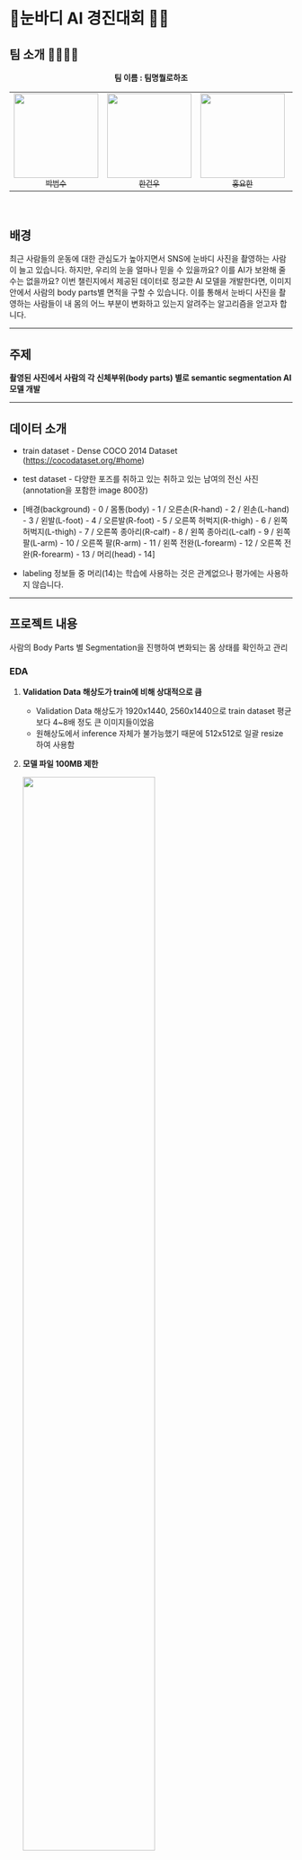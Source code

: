 # 🤸‍눈바디 AI 경진대회 🤸‍♂️

## 팀 소개 🙋‍♀️🙋‍♂️

**<center>팀 이름 : 팀명뭘로하조</center>**

<table>
  <tr>
    <td align="center">
      <a href="https://github.com/hanlyang0522">
        <img src="https://avatars.githubusercontent.com/u/67934041?v=4" width="150px;" alt=""/>
        <br />
        <sub>박범수</sub>
    <td align="center">
      <a href="https://github.com/GunwooHan">
        <img src="https://avatars.githubusercontent.com/u/76226252?v=4" width="150px;" alt=""/>
        <br />
        <sub>한건우</sub>
      </a>
      </a>
    </td>
    <td align="center">
      <a href="https://github.com/hongsusoo">
        <img src="https://avatars.githubusercontent.com/u/77658029?v=4" width="150px;" alt=""/>
        <br />
        <sub>홍요한</sub>
      </a>
    </td>
    <td align="center">
      <a href="https://github.com/Junhyuk93">
        <img src="https://avatars.githubusercontent.com/u/61610411?v=4" width="150px;" alt=""/>
        <br />
        <sub>박준혁</sub>
      </a>
    </td>
         <td align="center">
      <a href="https://github.com/sala0320">
        <img src="https://avatars.githubusercontent.com/u/49435163?v=4" width="150px;" alt=""/>
        <br />
        <sub>조혜원</sub>
      </a>
    </td>
  </tr>
  <tr>
    </td>
  </tr>
</table>
<br>

## 배경

최근 사람들의 운동에 대한 관심도가 높아지면서 SNS에 눈바디 사진을 촬영하는 사람이 늘고 있습니다. 
하지만, 우리의 눈을 얼마나 믿을 수 있을까요? 이를 AI가 보완해 줄 수는 없을까요?
이번 챌린지에서 제공된 데이터로 정교한 AI 모델을 개발한다면, 이미지 안에서 사람의 body parts별 면적을 구할 수 있습니다.
이를 통해서 눈바디 사진을 촬영하는 사람들이 내 몸의 어느 부분이 변화하고 있는지 알려주는 알고리즘을 얻고자 합니다.

---

## 주제

**촬영된 사진에서 사람의 각 신체부위(body parts) 별로 semantic segmentation AI 모델 개발**

---
## 데이터 소개

* train dataset - Dense COCO 2014 Dataset (https://cocodataset.org/#home)

* test dataset -  다양한 포즈를 취하고 있는 취하고 있는 남여의 전신 사진 (annotation을 포함한 image 800장)

* [배경(background) - 0 / 몸통(body) - 1 / 오른손(R-hand) - 2 / 왼손(L-hand) - 3 / 왼발(L-foot) - 4 / 오른발(R-foot) - 5 / 오른쪽 허벅지(R-thigh) - 6 / 왼쪽 허벅지(L-thigh) - 7 / 오른쪽 종아리(R-calf) - 8 / 왼쪽 종아리(L-calf) - 9 / 왼쪽 팔(L-arm) - 10 / 오른쪽 팔(R-arm) - 11 / 왼쪽 전완(L-forearm) - 12 / 오른쪽 전완(R-forearm) - 13 / 머리(head) - 14]

* labeling 정보들 중 머리(14)는 학습에 사용하는 것은 관계없으나 평가에는 사용하지 않습니다.

---
## 프로젝트 내용

사람의 Body Parts 별 Segmentation을 진행하여 변화되는 몸 상태를 확인하고 관리

### EDA

1. __Validation Data 해상도가 train에 비해 상대적으로 큼__

    - Validation Data 해상도가 1920x1440, 2560x1440으로 train dataset 평균보다 4~8배 정도 큰 이미지들이었음
    - 원해상도에서 inference 자체가 불가능했기 때문에 512x512로 일괄 resize 하여 사용함

2. __모델 파일 100MB 제한__

    <img src="https://i.imgur.com/InN1DcS.png"  width="70%" height="70%"/>

    - 모델 파일의 크기가 100MB 제한이라는 대회 규정 때문에, 100MB를 넘지 않는 한도 내에서 최대한 큰 모델을 사용하려고 함
    - 최종적으로 Efficientnet-B4 + DeepLabV3+ 조합으로 실험을 진행하였음

3. __Validation Data Annotation 확인__ (좌우 바뀜 + 발 잘못됨)

    <img src="https://user-images.githubusercontent.com/77658029/144951769-1d285d59-4335-471f-800b-0e99e64dd743.png"  width="50%" height="70%"/>

    - 주최측에서 제공한 Validation Data의 좌우가 반대로 Annotation되어 수정
    - 주최측에서 제공한 Validation Data의 발 부분에 noise가 존재하여 수정

4. __COCO dataset에 대한 잘못된 mask 형식__

    <img src="https://i.imgur.com/txg8hZT.png"  width="50%" height="50%"/>

    - 주최측에서 제공한 COCO train dataset 변환 코드에 객체별 mask가 지워지는 문제가 있어서 이 부분을 수정함

5. __바뀐 Validation Data에 대해 목 부분이 잘못 annotation__
    - Validation Data에 Head가 Right thigh로 annotation된 데이터가 있어 수정함

6. __데이터 추가 제작__

    <img src="https://user-images.githubusercontent.com/77658029/144948372-1aa38937-5262-45a9-b822-1f0f154b207d.png"  width="40%" height="50%"/>

    <img src="https://i.imgur.com/oaNFB1R.png"  width="45%" height="50%"/>

    - Validation Dataset과 COCO Dataset은 데이터의 분포가 크게 달라 COCO Dataset 만으로는 성능 향상이 어렵다고 판단함
    - Validation Dataset을 확인하여 Google, Pinterest, Naver에서 관련 키워드를 통해 Image Crawling 을 활용하여 추가 데이터를 수집함
    -  수집한 데이터로 annotation 작업하여 Train 데이터로 활용함
    -  작업들 간의 충돌을 방지하기 위해 룰을 정하고 이에 맞게 annotation을 진행하려 노력함.
       - 그래픽 이미지 제거
       - 얼굴만 있는 이미지 제거
       - Text Occulusion이 있는 데이터 제거
       - 옷만 있는 이미지 제거
       - 머리카락 숱많은 부분은 head에 포함
       - 신발은 발에 포함
       - 오버핏 (코트 기타 등등) 옷 입은 대상 제거
    - 총 **331장의 데이터를 생성**함 😤

7. __zoom out Augmentation / random gamma Augmentation__

    - Validation Dataset에 있는 이미지 들 중에 전체 이미지 크기에서 객체가 차지하는 범위가 작은 이미지들이 존재함
    - Private Dataset에 유사한 데이터가 있다고 판단되어 Val mIoU에서 성능향상이 보이지 않더라도 추가함

    ![](https://i.imgur.com/Vv1xBs4.png)
    - Random Gamma Augmentation 적용시 ShiftScaleRotate만 적용시켰을 때 보다 성능이 향상 됨을 확인함

8. __TTA__
    - 여러 옵션으로 테스트 하였으나 TTA 종류나 강도를 추가할 경우, 왼쪽, 오른쪽 구별 성능이 오히려 떨어지는 것을 확인함
    - 기본적인 noise만 제거하기 위해 Gamma와 시너지를 낼 수 있도록 pixel 값에 multiply(0.9, 1.0, 1.1)만 적용함

9. __CRF__


     <img src="https://images.velog.io/images/hanlyang0522/post/64c0d868-6c11-4afa-9145-6fd77a633293/image.png"  width="70%" height="40%"/>

    - CRF 적용을 시도했으나 annotation이 background와 color가 유사해 CRF의 영향을 받아 삭제되는 현상이 발생했고, 삭제되지 않은 부분에 대해서는 디테일하게 annotation이 적용되는 점을 확인할 수 있었음. 하지만 이번 대회에서는 적용시켰을 때에 손실량이 컸기 때문에 적용하지 않았음. 


---
## 평가지표 : __mIoU__

1. 각 Class별로 IoU를 모두 구합니다.
2. 이미지에 모든 class가 존재하지 않을 것을 고려, ground truth에 존재하는 class와 prediction 결과에 존재하는 class의 합집합을 구해서 합집합 class에 속하는 class의 IoU에 대해서 평균값을 구합니다. 
3. 2.에서 이미지 별로 구한 mIoU의 평균 값을 구하여 최종 순위를 결정합니다. 
<img src="https://i.imgur.com/nvVQVe6.png"  width="40%" height="40%"/>


## 결과 🏆 

__LB Score : 0.708717 🥈__


<img src="https://i.imgur.com/Bzo4Txu.png"  width="40%" height="40%"/>


## 느낀점✨

과정 외의 첫 segmentation 대회여서 긴장도 많이 되고, 다양한 기법을 활용하려고 했던 것 같습니다. 그래도 많은 것을 시도해보려고 segmentation 관련 공부를 이어 나갔고 많은 것들을 적용시키기엔 모델 용량 제한 등 제약이 있었기 때문에 아쉬운 점이 있었지만, 그래도 주어진 환경 내에 맞추기 위해서 공부들을 할 수 있어서 좋았던 것 같습니다. 

## 대회(https://aiheroes.ai/1stchallenge)

